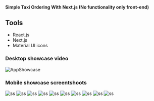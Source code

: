 #### Simple Taxi Ordering With Next.js (No functionality only front-end)

## Tools

- React.js
- Next.js
- Material UI icons

### Desktop showcase video

![AppShowcase](./public/assets/videos/app_view_taxi.gif)

### Mobile showcase screentshoots

![ss](./public/assets/screenshoots/1.png)
![ss](./public/assets/screenshoots/2.png)
![ss](./public/assets/screenshoots/3.png)
![ss](./public/assets/screenshoots/4.png)
![ss](./public/assets/screenshoots/5.png)
![ss](./public/assets/screenshoots/6.png)
![ss](./public/assets/screenshoots/7.png)
![ss](./public/assets/screenshoots/8.png)
![ss](./public/assets/screenshoots/9.png)
![ss](./public/assets/screenshoots/10.png)
